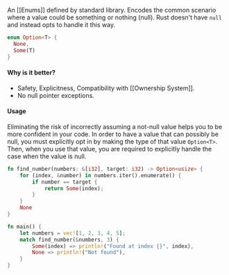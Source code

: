 An [[Enums]] defined by standard library. Encodes the common scenario where a value could be something or nothing (null). Rust doesn't have `null` and instead opts to handle it this way.

```rust
enum Option<T> {
  None,
  Some(T)
}
```

#### Why is it better?
- Safety, Explicitness, Compatibility with [[Ownership System]].
- No null pointer exceptions.

#### Usage
Eliminating the risk of incorrectly assuming a not-null value helps you to be more confident in your code. In order to have a value that can possibly be null, you must explicitly opt in by making the type of that value `Option<T>`. Then, when you use that value, you are required to explicitly handle the case when the value is null.

```rust
fn find_number(numbers: &[i32], target: i32) -> Option<usize> {
    for (index, &number) in numbers.iter().enumerate() {
        if number == target {
            return Some(index);
        }
    }
    None
}

fn main() {
    let numbers = vec![1, 2, 3, 4, 5];
    match find_number(&numbers, 3) {
        Some(index) => println!("Found at index {}", index),
        None => println!("Not found"),
    }
}

```

